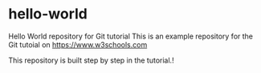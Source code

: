 # hello-world
Hello World repository for Git tutorial
This is an example repository for the Git tutoial on https://www.w3schools.com

This repository is built step by step in the tutorial.!
